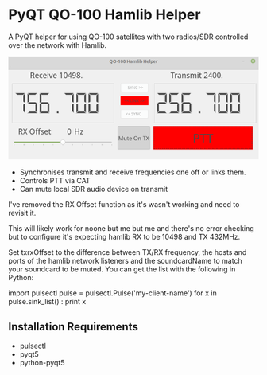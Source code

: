 # PyQT QO-100 Hamlib Helper

A PyQT helper for using QO-100 satellites with two radios/SDR controlled over the network with Hamlib. 

![application screen shot](https://raw.githubusercontent.com/JayGe/qo100helper/master/screenshot.png)

* Synchronises transmit and receive frequencies one off or links them.
* Controls PTT via CAT
* Can mute local SDR audio device on transmit  

I've removed the RX Offset function as it's wasn't working and need to revisit it.

This will likely work for noone but me but me and there's no error checking but to configure it's expecting hamlib RX to be 10498 and TX 432MHz.  

Set txrxOffset to the difference between TX/RX frequency, the hosts and ports of the hamlib network listeners and the soundcardName to match your soundcard to be muted. You can get the list with the following in Python:

import pulsectl
pulse = pulsectl.Pulse('my-client-name')
for x in pulse.sink_list() :
  print x

## Installation Requirements

* pulsectl
* pyqt5
* python-pyqt5
